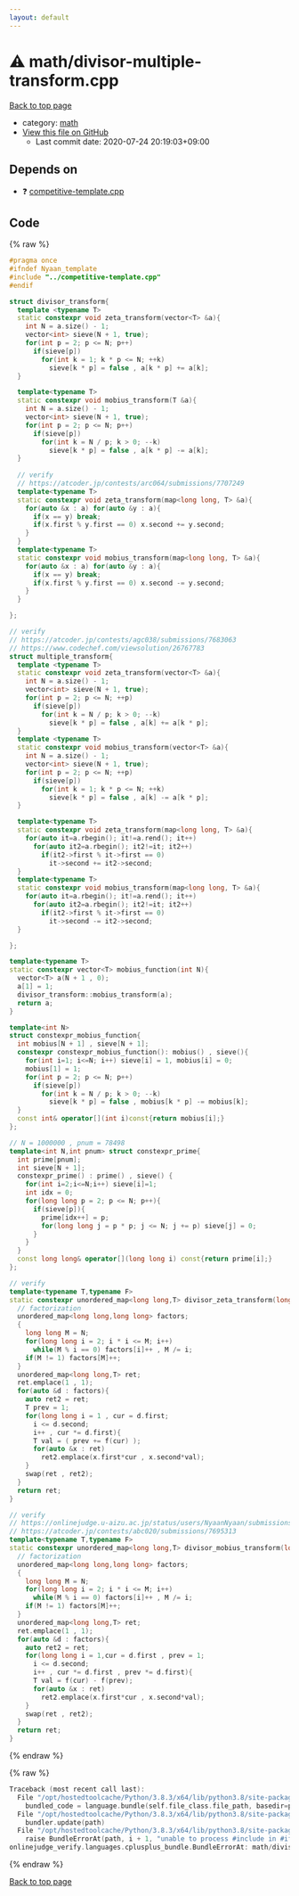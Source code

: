 ```yaml
---
layout: default
---
```


<!-- mathjax config similar to math.stackexchange -->
<script type="text/javascript" async
  src="https://cdnjs.cloudflare.com/ajax/libs/mathjax/2.7.5/MathJax.js?config=TeX-MML-AM_CHTML">
</script>
<script type="text/x-mathjax-config">
  MathJax.Hub.Config({
    TeX: { equationNumbers: { autoNumber: "AMS" }},
    tex2jax: {
      inlineMath: [ ['$','$'] ],
      processEscapes: true
    },
    "HTML-CSS": { matchFontHeight: false },
    displayAlign: "left",
    displayIndent: "2em"
  });
</script>

<script type="text/javascript" src="https://cdnjs.cloudflare.com/ajax/libs/jquery/3.4.1/jquery.min.js"></script>
<script src="https://cdn.jsdelivr.net/npm/jquery-balloon-js@1.1.2/jquery.balloon.min.js" integrity="sha256-ZEYs9VrgAeNuPvs15E39OsyOJaIkXEEt10fzxJ20+2I=" crossorigin="anonymous"></script>
<script type="text/javascript" src="../../assets/js/copy-button.js"></script>
<link rel="stylesheet" href="../../assets/css/copy-button.css" />


# :warning: math/divisor-multiple-transform.cpp

<a href="../../index.html">Back to top page</a>

* category: <a href="../../index.html#7e676e9e663beb40fd133f5ee24487c2">math</a>
* <a href="{{ site.github.repository_url }}/blob/master/math/divisor-multiple-transform.cpp">View this file on GitHub</a>
    - Last commit date: 2020-07-24 20:19:03+09:00




## Depends on

* :question: <a href="../competitive-template.cpp.html">competitive-template.cpp</a>


## Code

<a id="unbundled"></a>
{% raw %}
```cpp
#pragma once
#ifndef Nyaan_template
#include "../competitive-template.cpp"
#endif

struct divisor_transform{
  template <typename T>
  static constexpr void zeta_transform(vector<T> &a){
    int N = a.size() - 1; 
    vector<int> sieve(N + 1, true);
    for(int p = 2; p <= N; p++)
      if(sieve[p])
        for(int k = 1; k * p <= N; ++k)
          sieve[k * p] = false , a[k * p] += a[k];    
  }

  template<typename T>
  static constexpr void mobius_transform(T &a){
    int N = a.size() - 1; 
    vector<int> sieve(N + 1, true);
    for(int p = 2; p <= N; p++)
      if(sieve[p])
        for(int k = N / p; k > 0; --k)
          sieve[k * p] = false , a[k * p] -= a[k];    
  }
  
  // verify 
  // https://atcoder.jp/contests/arc064/submissions/7707249
  template<typename T>
  static constexpr void zeta_transform(map<long long, T> &a){
    for(auto &x : a) for(auto &y : a){
      if(x == y) break;
      if(x.first % y.first == 0) x.second += y.second;
    }
  }
  template<typename T>
  static constexpr void mobius_transform(map<long long, T> &a){
    for(auto &x : a) for(auto &y : a){
      if(x == y) break;
      if(x.first % y.first == 0) x.second -= y.second;
    }
  }

};

// verify
// https://atcoder.jp/contests/agc038/submissions/7683063
// https://www.codechef.com/viewsolution/26767783
struct multiple_transform{
  template <typename T>
  static constexpr void zeta_transform(vector<T> &a){
    int N = a.size() - 1;
    vector<int> sieve(N + 1, true);
    for(int p = 2; p <= N; ++p)
      if(sieve[p])
        for(int k = N / p; k > 0; --k)
          sieve[k * p] = false , a[k] += a[k * p];
  }
  template <typename T>
  static constexpr void mobius_transform(vector<T> &a){
    int N = a.size() - 1;
    vector<int> sieve(N + 1, true);
    for(int p = 2; p <= N; ++p)
      if(sieve[p])
        for(int k = 1; k * p <= N; ++k)
          sieve[k * p] = false , a[k] -= a[k * p];
  }

  template<typename T>
  static constexpr void zeta_transform(map<long long, T> &a){
    for(auto it=a.rbegin(); it!=a.rend(); it++)
      for(auto it2=a.rbegin(); it2!=it; it2++)
        if(it2->first % it->first == 0)
          it->second += it2->second;
  }
  template<typename T>
  static constexpr void mobius_transform(map<long long, T> &a){
    for(auto it=a.rbegin(); it!=a.rend(); it++)
      for(auto it2=a.rbegin(); it2!=it; it2++)
        if(it2->first % it->first == 0)
          it->second -= it2->second;
  }

};

template<typename T>
static constexpr vector<T> mobius_function(int N){
  vector<T> a(N + 1 , 0);
  a[1] = 1;
  divisor_transform::mobius_transform(a);
  return a;
}

template<int N>
struct constexpr_mobius_function{
  int mobius[N + 1] , sieve[N + 1];
  constexpr constexpr_mobius_function(): mobius() , sieve(){
    for(int i=1; i<=N; i++) sieve[i] = 1, mobius[i] = 0;
    mobius[1] = 1;
    for(int p = 2; p <= N; p++)
      if(sieve[p])
        for(int k = N / p; k > 0; --k)
          sieve[k * p] = false , mobius[k * p] -= mobius[k];    
  }
  const int& operator[](int i)const{return mobius[i];}
};

// N = 1000000 , pnum = 78498
template<int N,int pnum> struct constexpr_prime{
  int prime[pnum];
  int sieve[N + 1];
  constexpr_prime() : prime() , sieve() {
    for(int i=2;i<=N;i++) sieve[i]=1;
    int idx = 0;
    for(long long p = 2; p <= N; p++){
      if(sieve[p]){
        prime[idx++] = p;
        for(long long j = p * p; j <= N; j += p) sieve[j] = 0;
      }
    }
  }
  const long long& operator[](long long i) const{return prime[i];}
};

// verify
template<typename T,typename F>
static constexpr unordered_map<long long,T> divisor_zeta_transform(long long N, F f){
  // factorization
  unordered_map<long long,long long> factors;
  {
    long long M = N;
    for(long long i = 2; i * i <= M; i++)
      while(M % i == 0) factors[i]++ , M /= i;
    if(M != 1) factors[M]++;
  }
  unordered_map<long long,T> ret;
  ret.emplace(1 , 1);
  for(auto &d : factors){
    auto ret2 = ret;
    T prev = 1;
    for(long long i = 1 , cur = d.first; 
      i <= d.second;
      i++ , cur *= d.first){
      T val = ( prev += f(cur) );
      for(auto &x : ret) 
        ret2.emplace(x.first*cur , x.second*val);
    }
    swap(ret , ret2);
  }
  return ret;
}

// verify
// https://onlinejudge.u-aizu.ac.jp/status/users/NyaanNyaan/submissions/1/NTL_1_D/judge/3892694/C++14
// https://atcoder.jp/contests/abc020/submissions/7695313
template<typename T,typename F>
static constexpr unordered_map<long long,T> divisor_mobius_transform(long long N, F f){
  // factorization
  unordered_map<long long,long long> factors;
  {
    long long M = N;
    for(long long i = 2; i * i <= M; i++)
      while(M % i == 0) factors[i]++ , M /= i;
    if(M != 1) factors[M]++;
  }
  unordered_map<long long,T> ret;
  ret.emplace(1 , 1);
  for(auto &d : factors){
    auto ret2 = ret;
    for(long long i = 1,cur = d.first , prev = 1; 
      i <= d.second; 
      i++ , cur *= d.first , prev *= d.first){
      T val = f(cur) - f(prev);
      for(auto &x : ret) 
        ret2.emplace(x.first*cur , x.second*val);
    }
    swap(ret , ret2);
  }
  return ret;
}

```
{% endraw %}

<a id="bundled"></a>
{% raw %}
```cpp
Traceback (most recent call last):
  File "/opt/hostedtoolcache/Python/3.8.3/x64/lib/python3.8/site-packages/onlinejudge_verify/docs.py", line 349, in write_contents
    bundled_code = language.bundle(self.file_class.file_path, basedir=pathlib.Path.cwd())
  File "/opt/hostedtoolcache/Python/3.8.3/x64/lib/python3.8/site-packages/onlinejudge_verify/languages/cplusplus.py", line 185, in bundle
    bundler.update(path)
  File "/opt/hostedtoolcache/Python/3.8.3/x64/lib/python3.8/site-packages/onlinejudge_verify/languages/cplusplus_bundle.py", line 306, in update
    raise BundleErrorAt(path, i + 1, "unable to process #include in #if / #ifdef / #ifndef other than include guards")
onlinejudge_verify.languages.cplusplus_bundle.BundleErrorAt: math/divisor-multiple-transform.cpp: line 3: unable to process #include in #if / #ifdef / #ifndef other than include guards

```
{% endraw %}

<a href="../../index.html">Back to top page</a>

